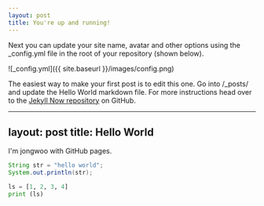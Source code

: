 ```yaml
---
layout: post
title: You're up and running!
---
```


Next you can update your site name, avatar and other options using the _config.yml file in the root of your repository (shown below).

![_config.yml]({{ site.baseurl }}/images/config.png)

The easiest way to make your first post is to edit this one. Go into /_posts/ and update the Hello World markdown file. For more instructions head over to the [Jekyll Now repository](https://github.com/barryclark/jekyll-now) on GitHub.

---
layout: post
title: Hello World
---

I'm jongwoo with GitHub pages.

```java
String str = "hello world";
System.out.println(str);
```

```python
ls = [1, 2, 3, 4]
print (ls)
```
